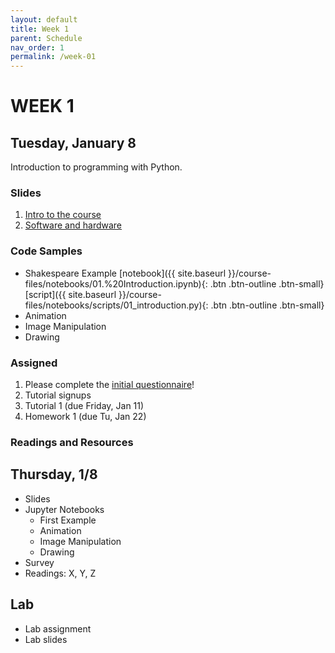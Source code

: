 ```yaml
---
layout: default
title: Week 1
parent: Schedule
nav_order: 1
permalink: /week-01
---
```


# WEEK 1

## Tuesday, January 8
Introduction to programming with Python.
### Slides
1. <a href="https://docs.google.com/presentation/d/e/2PACX-1vQTV_YXYGm7Lzi5FIyJOaabWly6EEbvhiuHLkX097vuJwxAjoDzP0lv6VFhzpcjtTLIBjFdxYkrU3AQ/pub?start=false&loop=false&delayms=3000" target="_blank">Intro to the course</a>
2. <a href="https://docs.google.com/presentation/d/e/2PACX-1vTRibbLZqCUZpVYHM7cv19Gw-OYMFxzPPo8u-26n8qSHX8RnkpUQCtg7R2RodgDXkyhnxJL-RA3umWy/pub?start=false&loop=false&delayms=3000" target="_blank">Software and hardware</a>

### Code Samples
* Shakespeare Example [notebook]({{ site.baseurl }}/course-files/notebooks/01.%20Introduction.ipynb){: .btn .btn-outline .btn-small} [script]({{ site.baseurl }}/course-files/notebooks/scripts/01_introduction.py){: .btn .btn-outline .btn-small}
* Animation
* Image Manipulation
* Drawing

### Assigned 
1. Please complete the <a href="https://goo.gl/forms/315BPme8lNKYGval1" target="_blank">initial questionnaire</a>!
2. Tutorial signups
3. Tutorial 1 (due Friday, Jan 11)
4. Homework 1 (due Tu, Jan 22)

### Readings and Resources


## Thursday, 1/8
* Slides
* Jupyter Notebooks
    * First Example
    * Animation
    * Image Manipulation
    * Drawing
* Survey
* Readings: X, Y, Z

## Lab
* Lab assignment
* Lab slides